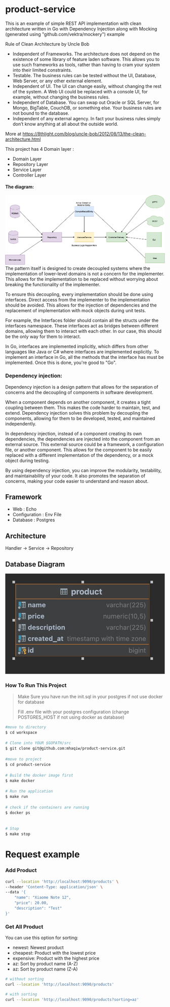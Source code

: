 # product-service

This is an example of simple REST API implementation with clean architecture written in Go with Dependency Injection along with Mocking (generated using "github.com/vektra/mockery") example 

Rule of Clean Architecture by Uncle Bob

- Independent of Frameworks. The architecture does not depend on the existence of some library of feature laden software. This allows you to use such frameworks as tools, rather than having to cram your system into their limited constraints.
- Testable. The business rules can be tested without the UI, Database, Web Server, or any other external element.
- Independent of UI. The UI can change easily, without changing the rest of the system. A Web UI could be replaced with a console UI, for example, without changing the business rules.
- Independent of Database. You can swap out Oracle or SQL Server, for Mongo, BigTable, CouchDB, or something else. Your business rules are not bound to the database.
- Independent of any external agency. In fact your business rules simply don’t know anything at all about the outside world.

More at https://8thlight.com/blog/uncle-bob/2012/08/13/the-clean-architecture.html

This project has 4 Domain layer :

- Domain Layer
- Repository Layer
- Service Layer
- Controller Layer

#### The diagram:

![](clean-arch.png)
The pattern itself is designed to create decoupled systems where the implementation of lower-level domains is not a concern for the implementer. This allows for the implementation to be replaced without worrying about breaking the functionality of the implementer.

To ensure this decoupling, every implementation should be done using interfaces. Direct access from the implementer to the implementation should be avoided. This allows for the injection of dependencies and the replacement of implementation with mock objects during unit tests.

For example, the Interfaces folder should contain all the structs under the interfaces namespace. These interfaces act as bridges between different domains, allowing them to interact with each other. In our case, this should be the only way for them to interact.

In Go, interfaces are implemented implicitly, which differs from other languages like Java or C# where interfaces are implemented explicitly. To implement an interface in Go, all the methods that the interface has must be implemented. Once this is done, you're good to "Go".

### Dependency injection:
Dependency injection is a design pattern that allows for the separation of concerns and the decoupling of components in software development.

When a component depends on another component, it creates a tight coupling between them. This makes the code harder to maintain, test, and extend. Dependency injection solves this problem by decoupling the components, allowing for them to be developed, tested, and maintained independently.

In dependency injection, instead of a component creating its own dependencies, the dependencies are injected into the component from an external source. This external source could be a framework, a configuration file, or another component. This allows for the component to be easily replaced with a different implementation of the dependency, or a mock object during testing.

By using dependency injection, you can improve the modularity, testability, and maintainability of your code. It also promotes the separation of concerns, making your code easier to understand and reason about.

## Framework

- Web : Echo
- Configuration : Env File
- Database : Postgres

## Architecture
Handler -> Service -> Repository

## Database Diagram
![](product-service-database-diagram.jpeg?raw=true)


### How To Run This Project

> Make Sure you have run the init.sql in your postgres if not use docker for database
> 
> Fill .env file with your postgres configuration (change POSTGRES_HOST if not using docker as database)

```bash
#move to directory
$ cd workspace

# Clone into YOUR $GOPATH/src
$ git clone git@github.com:mhaqiw/product-service.git

#move to project
$ cd product-service

# Build the docker image first
$ make docker

# Run the application
$ make run

# check if the containers are running
$ docker ps


# Stop
$ make stop
```

# Request example

### Add Product

```bash
curl --location 'http://localhost:9090/products' \
--header 'Content-Type: application/json' \
--data '{
    "name": "Xiaome Note 12",
    "price": 20.00,
    "description": "Test"
}'
```

### Get All Product
You can use this option for sorting:
- newest: Newest product
- cheapest: Product with the lowest price
- expensive: Product with the highest price
- az: Sort by product name (A-Z)
- az: Sort by product name (Z-A)
```bash
# without sorting
curl --location 'http://localhost:9090/products'
```

```bash
# with sorting
curl --location 'http://localhost:9090/products?sorting=az'
```


